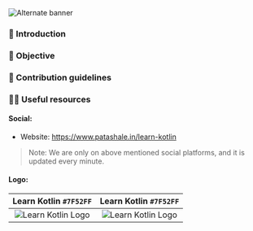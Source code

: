 <picture>
  <source media="(prefers-color-scheme: dark)" srcset="https://github.com/patashale/learn-kotlin/assets/68323012/8563b915-7d77-474c-a911-8be7c00d7ce9">
  <source media="(prefers-color-scheme: light)" srcset="https://github.com/patashale/learn-kotlin/assets/68323012/8563b915-7d77-474c-a911-8be7c00d7ce9">
  <img alt="Alternate banner" src="https://github.com/patashale/learn-kotlin/assets/68323012/8563b915-7d77-474c-a911-8be7c00d7ce9">
</picture>

### 👋 Introduction



### 🎯 Objective



### 🌈 Contribution guidelines



### 👩‍💻 Useful resources

#### Social:
  - Website: https://www.patashale.in/learn-kotlin

> Note: We are only on above mentioned social platforms, and it is updated every minute.

#### Logo:

Learn Kotlin `#7F52FF` | Learn Kotlin `#7F52FF`
:-------------------------:|:-------------------------:
![Learn Kotlin Logo](https://github.com/patashale/learn-kotlin/assets/68323012/4ee69578-4405-4961-9949-0514d4f989d5) | ![Learn Kotlin Logo](https://github.com/patashale/learn-kotlin/assets/68323012/4ee69578-4405-4961-9949-0514d4f989d5)
